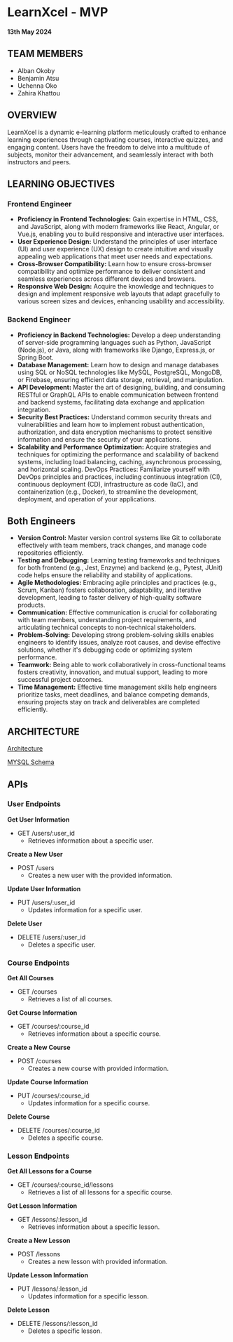 # LearnXcel - MVP
**13th May 2024**

## TEAM MEMBERS
* Alban Okoby
* Benjamin Atsu
* Uchenna Oko
* Zahira Khattou

## OVERVIEW
LearnXcel is a dynamic e-learning platform meticulously crafted to enhance learning experiences through captivating courses, interactive quizzes, and engaging content. Users have the freedom to delve into a multitude of subjects, monitor their advancement, and seamlessly interact with both instructors and peers. 

## LEARNING OBJECTIVES

### Frontend Engineer
* **Proficiency in Frontend Technologies:** Gain expertise in HTML, CSS, and JavaScript, along with modern frameworks like React, Angular, or Vue.js, enabling you to build responsive and interactive user interfaces.
* **User Experience Design:** Understand the principles of user interface (UI) and user experience (UX) design to create intuitive and visually appealing web applications that meet user needs and expectations.
* **Cross-Browser Compatibility:** Learn how to ensure cross-browser compatibility and optimize performance to deliver consistent and seamless experiences across different devices and browsers.
* **Responsive Web Design:** Acquire the knowledge and techniques to design and implement responsive web layouts that adapt gracefully to various screen sizes and devices, enhancing usability and accessibility.

### Backend Engineer
* **Proficiency in Backend Technologies:** Develop a deep understanding of server-side programming languages such as Python, JavaScript (Node.js), or Java, along with frameworks like Django, Express.js, or Spring Boot.
* **Database Management:** Learn how to design and manage databases using SQL or NoSQL technologies like MySQL, PostgreSQL, MongoDB, or Firebase, ensuring efficient data storage, retrieval, and manipulation.
* **API Development:** Master the art of designing, building, and consuming RESTful or GraphQL APIs to enable communication between frontend and backend systems, facilitating data exchange and application integration.
* **Security Best Practices:** Understand common security threats and vulnerabilities and learn how to implement robust authentication, authorization, and data encryption mechanisms to protect sensitive information and ensure the security of your applications.
* **Scalability and Performance Optimization:** Acquire strategies and techniques for optimizing the performance and scalability of backend systems, including load balancing, caching, asynchronous processing, and horizontal scaling.
DevOps Practices: Familiarize yourself with DevOps principles and practices, including continuous integration (CI), continuous deployment (CD), infrastructure as code (IaC), and containerization (e.g., Docker), to streamline the development, deployment, and operation of your applications.

## Both Engineers
* **Version Control:** Master version control systems like Git to collaborate effectively with team members, track changes, and manage code repositories efficiently.
* **Testing and Debugging:** Learning testing frameworks and techniques for both frontend (e.g., Jest, Enzyme) and backend (e.g., Pytest, JUnit) code helps ensure the reliability and stability of applications.
* **Agile Methodologies:** Embracing agile principles and practices (e.g., Scrum, Kanban) fosters collaboration, adaptability, and iterative development, leading to faster delivery of high-quality software products.
* **Communication:** Effective communication is crucial for collaborating with team members, understanding project requirements, and articulating technical concepts to non-technical stakeholders.
* **Problem-Solving:** Developing strong problem-solving skills enables engineers to identify issues, analyze root causes, and devise effective solutions, whether it's debugging code or optimizing system performance.
* **Teamwork:** Being able to work collaboratively in cross-functional teams fosters creativity, innovation, and mutual support, leading to more successful project outcomes.
* **Time Management:** Effective time management skills help engineers prioritize tasks, meet deadlines, and balance competing demands, ensuring projects stay on track and deliverables are completed efficiently.

## ARCHITECTURE
[Architecture](https://lucid.app/lucidspark/e9d08e4f-3e03-4c26-9619-5b23fc0a26bc/edit?viewport_loc=-1627%2C-541%2C6029%2C2644%2C0_0&invitationId=inv_b09fb55f-5320-4f94-9a99-cf3f4b51b80d
)

[MYSQL Schema](https://dbdiagram.io/d/LearnXcel-DataBase-6642c70f9e85a46d55c23590)

## APIs

### User Endpoints
**Get User Information**
* GET /users/:user_id
    * Retrieves information about a specific user.

**Create a New User**
* POST /users
    * Creates a new user with the provided information.

**Update User Information**
* PUT /users/:user_id
    * Updates information for a specific user.

**Delete User**
* DELETE /users/:user_id
    * Deletes a specific user.


### Course Endpoints
**Get All Courses**
* GET /courses
    * Retrieves a list of all courses.

**Get Course Information**
* GET /courses/:course_id
    * Retrieves information about a specific course.

**Create a New Course**
* POST /courses
    * Creates a new course with provided information.

**Update Course Information**
* PUT /courses/:course_id
    * Updates information for a specific course.

**Delete Course**
* DELETE /courses/:course_id
    * Deletes a specific course.

### Lesson Endpoints
**Get All Lessons for a Course**
* GET /courses/:course_id/lessons
    * Retrieves a list of all lessons for a specific course.

**Get Lesson Information**
* GET /lessons/:lesson_id
    * Retrieves information about a specific lesson.

**Create a New Lesson**
* POST /lessons
    * Creates a new lesson with provided information.

**Update Lesson Information**
* PUT /lessons/:lesson_id
    * Updates information for a specific lesson.

**Delete Lesson**
* DELETE /lessons/:lesson_id
    * Deletes a specific lesson.
